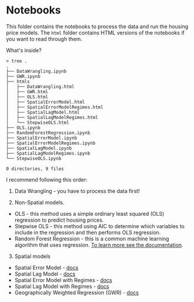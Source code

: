 # Notebooks

This folder contains the notebooks to process the data and run the housing price models. The `html` folder contains HTML versions of the notebooks if you want to read through them.

What's inside?

```
> tree .
.
├── DataWrangling.ipynb
├── GWR.ipynb
├── htmls
│   ├── DataWrangling.html
│   ├── GWR.html
│   ├── OLS.html
│   ├── SpatialErrorModel.html
│   ├── SpatialErrorModelRegimes.html
│   ├── SpatialLagModel.html
│   ├── SpatialLagModelRegimes.html
│   └── StepwiseOLS.html
├── OLS.ipynb
├── RandomForestRegression.ipynb
├── SpatialErrorModel.ipynb
├── SpatialErrorModelRegimes.ipynb
├── SpatialLagModel.ipynb
├── SpatialLagModelRegimes.ipynb
└── StepwiseOLS.ipynb

0 directories, 9 files
```

I recommend following this order:

1. Data Wrangling - you have to process the data first!

2. Non-Spatial models.

*  OLS - this method uses a simple ordinary least squared (OLS) regression to predict housing prices.
* Stepwise OLS - this method using AIC to determine which variables to include in the regression and then performs OLS regression.
* Random Forest Regression - this is a common machine learning algorithm that uses regression. [To learn more see the documentation](https://scikit-learn.org/stable/modules/generated/sklearn.ensemble.RandomForestRegressor.html).

3. Spatial models

* Spatial Error Model - [docs](https://spreg.readthedocs.io/en/latest/generated/spreg.ML_Error.html)
* Spatial Lag Model - [docs](https://spreg.readthedocs.io/en/latest/generated/spreg.ML_Lag.html)
* Spatial Error Model with Regimes - [docs](https://spreg.readthedocs.io/en/latest/generated/spreg.ML_Error_Regimes.html)
* Spatial Lag Model with Regimes - [docs](https://spreg.readthedocs.io/en/latest/generated/spreg.ML_Lag_Regimes.html)
* Geographically Weighted Regression (GWR) - [docs](https://pysal.org/notebooks/model/mgwr/intro.html)
